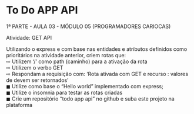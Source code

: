 # To Do APP API
1ª PARTE - AULA 03 - MÓDULO 05 (PROGRAMADORES CARIOCAS)

Atividade: GET API

Utilizando o express e com base nas entidades e atributos definidos como prioritários na atividade anterior, criem rotas que:<br>
⇨ Utilizem ‘/<nome da entidade>’ como path (caminho) para a ativação da rota<br>
⇨ Utilizem o verbo GET<br>
⇨ Respondam a requisição com: ‘Rota ativada com GET e recurso <nome da entidade>: valores de <nome da entidade> devem ser retornados’<br>
◼ Utilize como base o “Hello world” implementado com express;<br>
◼ Utilize o insomnia para testar as rotas criadas<br>
◼ Crie um repositório “todo app api” no github e suba este projeto na plataforma<br>
